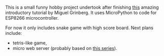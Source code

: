 This is a small funny hobby project undertook after finishing 
[this](https://blog.miguelgrinberg.com/post/micropython-and-the-internet-of-things-part-i-welcome) 
amazing introductory tutorial by Miguel Grinberg.
It uses MicroPython to code for ESP8266 microcontroller.

For now it only includes snake game with high score board.
Next plans include:
 - tetris-like game,
 - micro web server (probably based on [this series](https://defn.io/2018/02/25/web-app-from-scratch-01/)).
 
